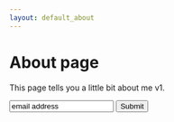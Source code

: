 ```yaml
---
layout: default_about
---
```


# About page

This page tells you a little bit about me v1.

<form id="form1" method="post" action="javascript:alert(in_email)">
 <input id="in_email" type="text" name="in" value="email address"/>
 <button type="submit">Submit</button>
</form>

